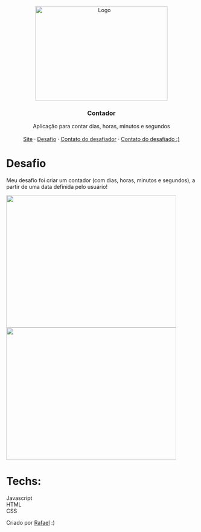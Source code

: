 <p align="center">
  <a href="http://www.freepik.com">
    <img src="https://i.ibb.co/RzmJtXK/mockuper-5.png" alt="Logo" width="350" height="250">
  </a>

  <h3 align="center">Contador</h3>

  <p align="center">
    Aplicação para contar dias, horas, minutos e segundos
       <br />
    <br />
  <a href="https://countdown-brl.netlify.app/">Site</a>
  ·
    <a href="https://github.com/Lorenalgm/contador">Desafio</a>
    ·
    <a href="https://www.linkedin.com/in/lorenagmontes/">Contato do desafiador</a>
    ·
    <a href="https://www.linkedin.com/in/rafael-henrique-silva-de-almeida-a396bb22b/">Contato do desafiado :)</a>
  </p>
</p>


# Desafio
Meu desafio foi criar um contador (com dias, horas, minutos e segundos), a partir de uma data definida pelo usuário!



<img src="https://i.ibb.co/HhNTTzB/mockuper-6.png" width="450" height="350">
<img src="https://i.ibb.co/9cMFW5s/mockuper-7.png" width="450" height="350">

# Techs: 
Javascript<br>
HTML<br>
CSS<br>

Criado por  <a href="https://github.com/rafaalmeida1">Rafael</a> :)
